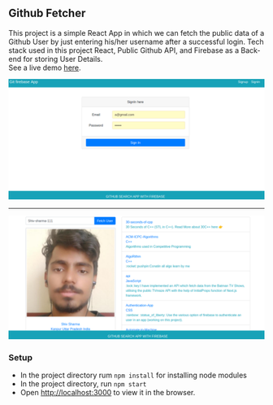 ## Github Fetcher
This project is a simple React App in which we can fetch the public data of a Github User by just entering his/her username after a successful login. Tech stack used in this project React, Public Github API, and Firebase as a Back-end for storing User Details. <br>
See a live demo [here](https://drive.google.com/file/d/1j-vV8gWMnTFuaaPyhKnlyOf7EM0wTqPq/view?usp=sharing).

![Login](https://github.com/Shiv-sharma-111/Github-fetcher/blob/master/Images/Login-and-SignUp.png)

-----------------------------------------------------------------------------------------------------

![Login](https://github.com/Shiv-sharma-111/Github-fetcher/blob/master/Images/Main-Data.png)

### Setup
* In the project directory rum ```npm install``` for installing node modules
* In the project directory, run ```npm start```
* Open [http://localhost:3000](https://localhost:300) to view it in the browser.
